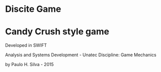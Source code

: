 # Discite Game

Candy Crush style game
======================== 
Developed in SWIFT

Analysis and Systems Development - Unatec
Discipline: Game Mechanics

by Paulo H. Silva - 2015
